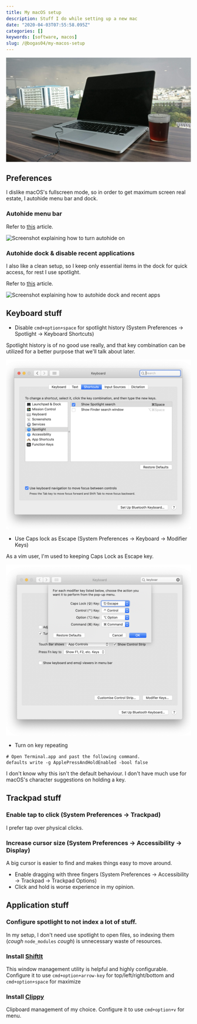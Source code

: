```yaml
---
title: My macOS setup
description: Stuff I do while setting up a new mac
date: "2020-04-03T07:55:58.095Z"
categories: []
keywords: [software, macos]
slug: /@bogas04/my-macos-setup
---
```


![Picture of a macbook](/img/blog/macos.jpg)

## Preferences

I dislike macOS's fullscreen mode, so in order to get maximum screen real estate, I autohide menu bar and dock.

### Autohide menu bar

Refer to [this](https://www.cnet.com/how-to/how-to-hide-the-menu-bar-in-os-x-el-capitan/) article.

![Screenshot explaining how to turn autohide on](https://cnet2.cbsistatic.com/img/RQSE25g_jYlO_HOi_cgFHsoxtvc=/770x578/2015/07/17/ae679c9d-f02d-4656-8d6f-d909c0b4d43e/el-capitan-hide-menu-bar-setting-edit.jpg)

### Autohide dock & disable recent applications

I also like a clean setup, so I keep only essential items in the dock for quick access, for rest I use spotlight.

Refer to [this](https://www.cnet.com/how-to/macos-mojave-shows-recent-apps-in-the-dock-heres-how-to-hide-them/) article.

![Screenshot explaining how to autohide dock and recent apps](https://cnet4.cbsistatic.com/img/AMTFPky98yMg5ihkaVH7-IzaHkk=/2018/07/13/ee1b1337-a22c-4aed-a4c9-ab291868faae/mojave-show-recent-apps-in-dock.png)

## Keyboard stuff

- Disable `cmd+option+space` for spotlight history (System Preferences -> Spotlight -> Keyboard Shortcuts)

Spotlight history is of no good use really, and that key combination can be utilized for a better purpose that we'll talk about later.

![Screenshot of spotlight keyboard settings](/img/blog/spotlight-history.png)

- Use Caps lock as Escape (System Preferences -> Keyboard -> Modifier Keys)

As a vim user, I'm used to keeping Caps Lock as Escape key.

![Screenshot of capslock modifier](/img/blog/caps-escape.png)

- Turn on key repeating

```
# Open Terminal.app and past the following command.
defaults write -g ApplePressAndHoldEnabled -bool false
```

I don't know why this isn't the default behaviour. I don't have much use for macOS's character suggestions on holding a key.

## Trackpad stuff

### Enable tap to click (System Preferences -> Trackpad)

I prefer tap over physical clicks.

### Increase cursor size (System Preferences -> Accessibility -> Display)

A big cursor is easier to find and makes things easy to move around.

- Enable dragging with three fingers (System Preferences -> Accessibility -> Trackpad -> Trackpad Options)
- Click and hold is worse experience in my opinion.

## Application stuff

### Configure spotlight to not index a lot of stuff.

In my setup, I don't need use spotlight to open files, so indexing them (_cough_ `node_modules` _cough_) is unnecessary waste of resources.

### Install [ShiftIt](https://github.com/fikovnik/ShiftIt/releases)

This window management utility is helpful and highly configurable.
Configure it to use `cmd+option+arrow-key` for top/left/right/bottom and `cmd+option+space` for maximize

### Install [Clippy](https://github.com/Clipy/Clipy/releases)

Clipboard management of my choice.
Configure it to use `cmd+option+v` for menu.
